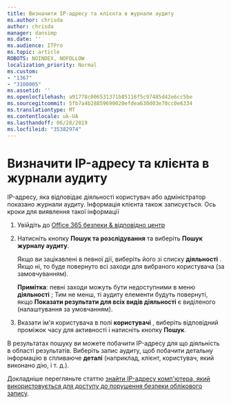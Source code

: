 ```yaml
---
title: Визначити IP-адресу та клієнта в журнали аудиту
ms.author: chrisda
author: chrisda
manager: dansimp
ms.date: ''
ms.audience: ITPro
ms.topic: article
ROBOTS: NOINDEX, NOFOLLOW
localization_priority: Normal
ms.custom:
- "1367"
- "3100005"
ms.assetid: ''
ms.openlocfilehash: a91778c006531371b85116f5c97485d42e6cc5be
ms.sourcegitcommit: 5fb7a4b28859690020efdea630d03e70cc0e6334
ms.translationtype: MT
ms.contentlocale: uk-UA
ms.lasthandoff: 06/28/2019
ms.locfileid: "35382974"
---
```

# <a name="identify-ip-address-and-client-in-audit-logs"></a>Визначити IP-адресу та клієнта в журнали аудиту

IP-адресу, яка відповідає діяльності користувач або адміністратор показано журнали аудиту. Інформація клієнта також записується. Ось кроки для виявлення такої інформації

1. Увійдіть до [Office 365 безпеки & відповідно центр](https://protection.office.com/)

2. Натисніть кнопку **Пошук та розслідування** та виберіть **Пошук журналу аудиту**.

   Якщо ви зацікавлені в певної дії, виберіть його зі списку **діяльності** . Якщо ні, то буде повернуто всі заходи для вибраного користувача (за замовчуванням).

   **Примітка**: певні заходи можуть бути недоступними в меню **діяльності** ; Тим не менш, ті аудиту елементи будуть повернуті, якщо **Показати результати для всіх видів діяльності** є виділеного (налаштування за умовчанням).

3. Вказати ім'я користувача в полі **користувачі** , виберіть відповідний проміжок часу для активності і натисніть кнопку **Пошук**.

В результатах пошуку ви можете побачити IP-адресу для що діяльність в області результатів. Виберіть запис аудиту, щоб побачити детальну інформацію в спливаюче **деталі** (наприклад, клієнт, користувач, який виконано дію, і т. д.).

Докладніше перегляньте статтю [знайти IP-адресу комп'ютера, який використовується для доступу до порушення безпеки облікового запису](https://docs.microsoft.com/office365/securitycompliance/auditing-troubleshooting-scenarios#finding-the-ip-address-of-the-computer-used-to-access-a-compromised-account).
